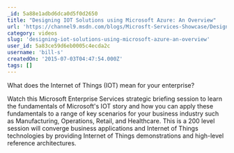 ```yaml
---
_id: 5a88e1adbd6dca0d5f0d2650
title: "Designing IOT Solutions using Microsoft Azure: An Overview"
url: 'https://channel9.msdn.com/blogs/Microsft-Services-Showcase/Designing-IOT-Solutions-using-Microsoft-Azure-An-Overview'
category: videos
slug: 'designing-iot-solutions-using-microsoft-azure-an-overview'
user_id: 5a83ce59d6eb0005c4ecda2c
username: 'bill-s'
createdOn: '2015-07-03T04:47:54.000Z'
tags: []
---
```


What does the Internet of Things (IOT) mean for your enterprise?

Watch this Microsoft Enterprise Services strategic briefing session to learn the fundamentals of Microsoft's IOT story and how you can apply these fundamentals to a range of key scenarios for your business industry such as Manufacturing, Operations, Retail, and Healthcare. This is a 200 level session will converge business applications and Internet of Things technologies by providing Internet of Things demonstrations and high-level reference architectures.
